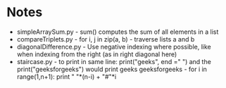 # Notes
* simpleArraySum.py - sum() computes the sum of all elements in a list 
* compareTriplets.py - for i, j in zip(a, b) - traverse lists a and b
* diagonalDifference.py - Use negative indexing where possible, like when indexing from the right (as in right diagonal here)
* staircase.py - to print in same line: print("geeks", end =" ") and the print("geeksforgeeks") would print geeks geeksforgeeks
               - for i in range(1,n+1):
                    print " "*(n-i) + "#"*i
